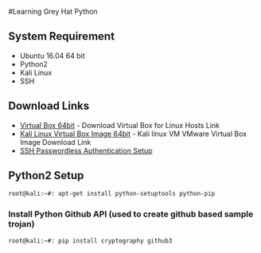 #Learning Grey Hat Python

## System Requirement
- Ubuntu 16.04 64 bit
- Python2
- Kali Linux
- SSH

## Download Links
- [Virtual Box 64bit](https://download.virtualbox.org/virtualbox/6.0.8/virtualbox-6.0_6.0.8-130520~Ubuntu~xenial_amd64.deb) - Download Virtual Box for Linux Hosts Link
- [Kali Linux Virtual Box Image 64bit](https://images.offensive-security.com/virtual-images/kali-linux-2019.2-vbox-amd64.ova) - Kali linux VM VMware Virtual Box Image Download Link
- [SSH Passwordless Authentication Setup](https://confluence.atlassian.com/bitbucketserver/creating-ssh-keys-776639788.html)

## Python2 Setup

```sh
root@kali:~#: apt-get install python-setuptools python-pip
```

### Install Python Github API (used to create github based sample trojan)

```sh
root@kali:~#: pip install cryptography github3
```

